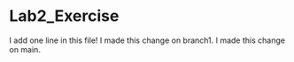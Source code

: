 # Lab2_Exercise
I add one line in this file!
I made this change on branch1.
I made this change on main.